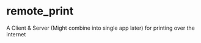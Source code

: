 # remote_print
A Client &amp; Server (Might combine into single app later) for printing over the internet
